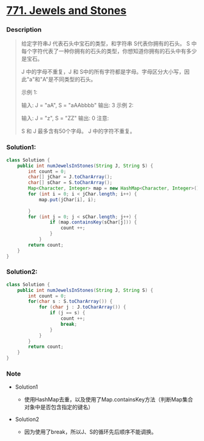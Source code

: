 # [771. Jewels and Stones](https://leetcode-cn.com/problems/jewels-and-stones/)

### Description

> 给定字符串J 代表石头中宝石的类型，和字符串 S代表你拥有的石头。 S 中每个字符代表了一种你拥有的石头的类型，你想知道你拥有的石头中有多少是宝石。
>
>J 中的字母不重复，J 和 S中的所有字符都是字母。字母区分大小写，因此"a"和"A"是不同类型的石头。
>
>示例 1:
>
>输入: J = "aA", S = "aAAbbbb"
>输出: 3
>示例 2:
>
>输入: J = "z", S = "ZZ"
>输出: 0
>注意:
>
>S 和 J 最多含有50个字母。
>J 中的字符不重复。

### Solution1:

```java
class Solution {
    public int numJewelsInStones(String J, String S) {
        int count = 0;
        char[] jChar = J.toCharArray();
        char[] sChar = S.toCharArray();
        Map<Character, Integer> map = new HashMap<Character, Integer>();
        for (int i = 0; i < jChar.length; i++) {
            map.put(jChar[i], i);
            
        }
        for (int j = 0; j < sChar.length; j++) {
                if (map.containsKey(sChar[j])) {
                    count ++;
                }
            }
        return count;
    }
}
```

### Solution2:

```java
class Solution {
    public int numJewelsInStones(String J, String S) {
    	int count = 0;
        for(char s : S.toCharArray()) {
            for (char j : J.toCharArray()) {
                if (j == s) {
                    count ++;
                    break;
                }
            }
        }
        return count;
    }
}
```

### Note

- Solution1
  - 使用HashMap去重，以及使用了Map.containsKey方法（判断Map集合对象中是否包含指定的键名）

- Solution2
  - 因为使用了break，所以J、S的循环先后顺序不能调换。
